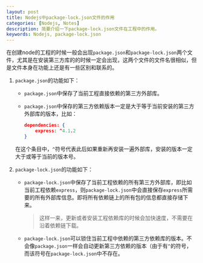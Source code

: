 ```yaml
---
layout: post
title: Nodejs中package-lock.json文件的作用
categories: [Nodejs, Notes]
description: 简要介绍一下package-lock.json文件在工程中的作用。
keywords: Nodejs, package-lock.json
---
```


在创建node的工程的时候一般会出现``package.json``和``package-lock.json``两个文件，尤其是在安装第三方库的的时候一定会出现，这两个文件的文件名很相似，但是文件本身在功能上还是有一些区别和联系的。

1. ``package.json``的功能如下：

    - ``package.json``中保存了当前工程直接依赖的第三方外部库。
    - ``package.json``中保存的第三方依赖版本一定是大于等于当前安装的第三方外部库的版本，比如：

        ```json
        dependencies: {
            express: ^4.1.2
        }
        ```

    在这个条目中，``^``符号代表此后如果重新再安装一遍外部库，安装的版本一定大于或等于当前的版本号。

2. ``package-lock.json``的功能如下：

    - ``package-lock.json``中保存了当前工程依赖的所有第三方外部库，即比如当前工程依赖``express``，则``package-lock.json``中会直接保存``express``所需要的所有外部库信息。即将所有依赖链上的所有包的信息都直接存储下来。  
        > 这样一来，更新或者安装工程依赖库的时候会加快速度，不需要在沿着依赖链下载。

    - ``package-lock.json``可以锁住当前工程中依赖的第三方依赖库的版本。不会像``package.json``一样会自动更新第三方依赖的版本（由于有``^``的符号，而该符号在``package-lock.json``中不存在。